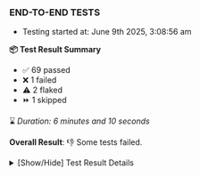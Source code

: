 ### END-TO-END TESTS

- Testing started at: June 9th 2025, 3:08:56 am

**📦 Test Result Summary**

- ✅ 69 passed
- ❌ 1 failed
- ⚠️ 2 flaked
- ⏩ 1 skipped

⌛ _Duration: 6 minutes and 10 seconds_

**Overall Result**: 👎 Some tests failed.



<details>
    <summary>[Show/Hide] Test Result Details</summary>
    <div markdown="1">

| Test | Browser | Test Case | Tags | Result |
| :---: | :---: | :--- | :---: | :---: |
| 1 | chromium-meshery-provider | Transition to disconnected state and then back to connected state | unstable | ⚠️ |
| 2 | chromium-meshery-provider | Transition to ignored state and then back to connected state | unstable | ⚠️ |
| 3 | chromium-meshery-provider | Transition to not found state and then back to connected state | unstable | ⚠️ |
| 4 | chromium-meshery-provider | Delete Kubernetes cluster connections | unstable | ⚠️ |
| 5 | chromium-local-provider | Add a cluster connection by uploading kubeconfig file | unstable | ⚠️ |
| 6 | chromium-local-provider | Transition to disconnected state and then back to connected state | unstable | ⚠️ |
| 7 | chromium-local-provider | Transition to ignored state and then back to connected state | unstable | ⚠️ |
| 8 | chromium-local-provider | Transition to not found state and then back to connected state | unstable | ⚠️ |
| 9 | chromium-local-provider | Delete Kubernetes cluster connections | unstable | ⚠️ |
| 10 | chromium-local-provider | Compare test of a performance profile with load generator &quot;fortio&quot; and service mesh &quot;None&quot; |  | ❌ |
| 11 | chromium-local-provider | Delete a performance profile with load generator &quot;fortio&quot; and service mesh &quot;None&quot; |  | ➖ |

</div>
</details>


<!-- To see the full report, please visit our CI/CD pipeline with reporter. -->